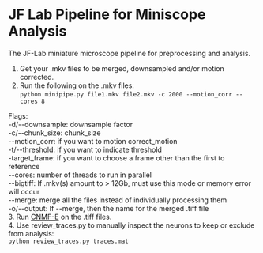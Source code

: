 # JF Lab Pipeline for Miniscope Analysis 

The JF-Lab miniature microscope pipeline for preprocessing and analysis. 

1. Get your .mkv files to be merged, downsampled and/or motion corrected.
2. Run the following on the .mkv files:  
  `python minipipe.py file1.mkv file2.mkv -c 2000 --motion_corr --cores 8`  
  
  Flags:  
  -d/--downsample: downsample factor  
  -c/--chunk_size: chunk_size  
  --motion_corr: if you want to motion correct_motion  
  -t/--threshold: if you want to indicate threshold  
  -target_frame: if you want to choose a frame other than the first to reference  
  --cores: number of threads to run in parallel  
  --bigtiff: If .mkv(s) amount to > 12Gb, must use this mode or memory error will occur  
  --merge: merge all the files instead of individually processing them  
  -o/--output: If --merge, then the name for the merged .tiff file  
3. Run [CNMF-E](https://github.com/zhoupc/CNMF_E) on the .tiff files.  
4. Use review_traces.py to manually inspect the neurons to keep or exclude from analysis:  
  `python review_traces.py traces.mat`
